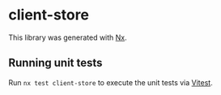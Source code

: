 # client-store

This library was generated with [Nx](https://nx.dev).

## Running unit tests

Run `nx test client-store` to execute the unit tests via [Vitest](https://vitest.dev/).
